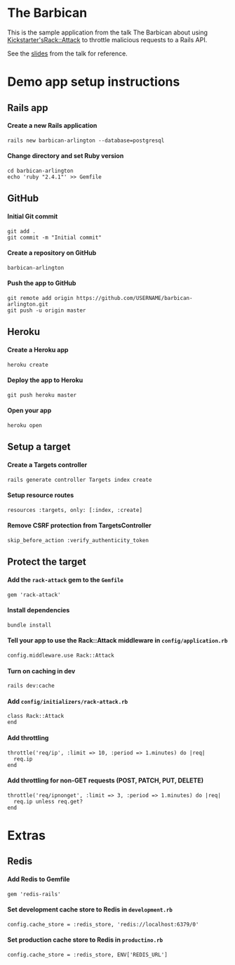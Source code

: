 # The Barbican

This is the sample application from the talk The Barbican about using 
[Kickstarter's](https://github.com/kickstarter/)[Rack::Attack](https://github.com/kickstarter/rack-attack) 
to throttle malicious requests to a Rails API.

See the [slides](talk/slides.pdf) from the talk for reference.

# Demo app setup instructions

## Rails app

#### Create a new Rails application
```
rails new barbican-arlington --database=postgresql
```

#### Change directory and set Ruby version
```
cd barbican-arlington
echo 'ruby "2.4.1"' >> Gemfile
```

## GitHub

#### Initial Git commit
```
git add .
git commit -m "Initial commit"
```

#### Create a repository on GitHub
```
barbican-arlington
```

#### Push the app to GitHub
```
git remote add origin https://github.com/USERNAME/barbican-arlington.git
git push -u origin master
```

## Heroku

#### Create a Heroku app
```
heroku create
```

#### Deploy the app to Heroku
```
git push heroku master
```

#### Open your app
```
heroku open
```

## Setup a target

#### Create a Targets controller
```
rails generate controller Targets index create
```

#### Setup resource routes
```
resources :targets, only: [:index, :create]
```

#### Remove CSRF protection from TargetsController
```
skip_before_action :verify_authenticity_token
```

## Protect the target

#### Add the `rack-attack` gem to the `Gemfile`
```
gem 'rack-attack'
```

#### Install dependencies
```
bundle install
```

#### Tell your app to use the Rack::Attack middleware in `config/application.rb`
```
config.middleware.use Rack::Attack
```

#### Turn on caching in dev
```
rails dev:cache
```

#### Add `config/initializers/rack-attack.rb`
```
class Rack::Attack
end
```

#### Add throttling
```
throttle('req/ip', :limit => 10, :period => 1.minutes) do |req|
  req.ip
end
```

#### Add throttling for non-GET requests (POST, PATCH, PUT, DELETE)
```
throttle('req/ipnonget', :limit => 3, :period => 1.minutes) do |req|
  req.ip unless req.get?
end
```

# Extras

## Redis

#### Add Redis to Gemfile
```
gem 'redis-rails'
```

#### Set development cache store to Redis in `development.rb`
```
config.cache_store = :redis_store, 'redis://localhost:6379/0'
```

#### Set production cache store to Redis in `productino.rb`
```
config.cache_store = :redis_store, ENV['REDIS_URL']
```